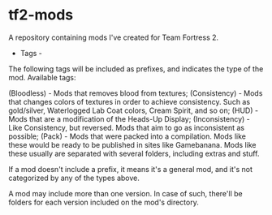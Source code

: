 # tf2-mods

A repository containing mods I've created for Team Fortress 2.

- Tags -

The following tags will be included as prefixes, and indicates the type of the mod. Available tags:

(Bloodless) - Mods that removes blood from textures;
(Consistency) - Mods that changes colors of textures in order to achieve consistency. Such as gold/silver, Waterlogged Lab Coat colors, Cream Spirit, and so on;
(HUD) - Mods that are a modification of the Heads-Up Display;
(Inconsistency) - Like Consistency, but reversed. Mods that aim to go as inconsistent as possible;
(Pack) - Mods that were packed into a compilation. Mods like these would be ready to be published in sites like Gamebanana. Mods like these usually are separated with several folders, including extras and stuff.

If a mod doesn't include a prefix, it means it's a general mod, and it's not categorized by any of the types above.

A mod may include more than one version. In case of such, there'll be folders for each version included on the mod's directory.